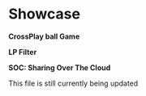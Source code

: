# Showcase
**CrossPlay ball Game**

**LP Filter**

**SOC: Sharing Over The Cloud**

This file is still currently being updated
